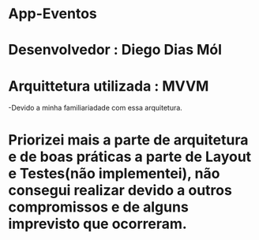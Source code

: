 # App-Eventos

# Desenvolvedor : Diego Dias Mól




# Arquittetura utilizada : MVVM

-Devido a minha familiariadade com essa arquitetura.



# Priorizei mais a parte de arquitetura e de boas práticas a parte de Layout e Testes(não implementei), não consegui realizar devido a outros compromissos e de alguns imprevisto que ocorreram.
